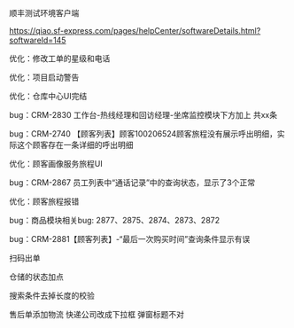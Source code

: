顺丰测试环境客户端

https://qiao.sf-express.com/pages/helpCenter/softwareDetails.html?softwareId=145







优化：修改工单的星级和电话

优化：项目启动警告

优化：仓库中心UI完结

bug：CRM-2830 工作台-热线经理和回访经理-坐席监控模块下方加上 共xx条

bug：CRM-2740 【顾客列表】顾客100206524顾客旅程没有展示呼出明细，实际这个顾客存在一条详细的呼出明细

优化：顾客画像服务旅程UI

bug：CRM-2867 员工列表中“通话记录”中的查询状态，显示了3个正常

优化：顾客旅程报错

bug：商品模块相关bug: 2877、2875、2874、2873、2872



bug：CRM-2881【顾客列表】-“最后一次购买时间”查询条件显示有误

 





扫码出单

仓储的状态加点

搜索条件去掉长度的校验

售后单添加物流   快递公司改成下拉框   弹窗标题不对



